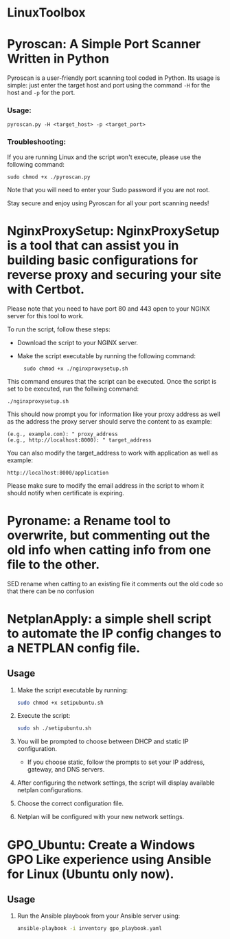 # LinuxToolbox

# Pyroscan: A Simple Port Scanner Written in Python

Pyroscan is a user-friendly port scanning tool coded in Python. Its usage is simple: just enter the target host and port using the command `-H` for the host and `-p` for the port.

### Usage:

    pyroscan.py -H <target_host> -p <target_port>
    
### Troubleshooting:
If you are running Linux and the script won't execute, please use the following command:

    sudo chmod +x ./pyroscan.py

Note that you will need to enter your Sudo password if you are not root.

Stay secure and enjoy using Pyroscan for all your port scanning needs!

# NginxProxySetup: NginxProxySetup is a tool that can assist you in building basic configurations for reverse proxy and securing your site with Certbot.

Please note that you need to have port 80 and 443 open to your NGINX server for this tool to work.

To run the script, follow these steps:

+ Download the script to your NGINX server.
+ Make the script executable by running the following command:

        sudo chmod +x ./nginxproxysetup.sh

This command ensures that the script can be executed.
Once the script is set to be executed, run the follwing command:

    ./nginxproxysetup.sh

This should now prompt you for information like your proxy address as well as the address the proxy server should serve the content to as example:

    (e.g., example.com): " proxy_address
    (e.g., http://localhost:8000): " target_address

You can also modify the target_address to work with application as well as example:

    http://localhost:8000/application

Please make sure to modify the email address in the script to whom it should notify when certificate is expiring.

# Pyroname: a Rename tool to overwrite, but commenting out the old info when catting info from one file to the other.

SED rename when catting to an existing file it comments out the old code so that there can be no confusion

# NetplanApply: a simple shell script to automate the IP config changes to a NETPLAN config file.

## Usage

1. Make the script executable by running:

    ```bash
    sudo chmod +x setipubuntu.sh
    ```

2. Execute the script:

    ```bash
    sudo sh ./setipubuntu.sh
    ```

3. You will be prompted to choose between DHCP and static IP configuration. 

    - If you choose static, follow the prompts to set your IP address, gateway, and DNS servers.

4. After configuring the network settings, the script will display available netplan configurations. 

5. Choose the correct configuration file. 

6. Netplan will be configured with your new network settings.

# GPO_Ubuntu: Create a Windows GPO Like experience using Ansible for Linux (Ubuntu only now).

## Usage

1. Run the Ansible playbook from your Ansible server using:

    ```bash
    ansible-playbook -i inventory gpo_playbook.yaml
    ```